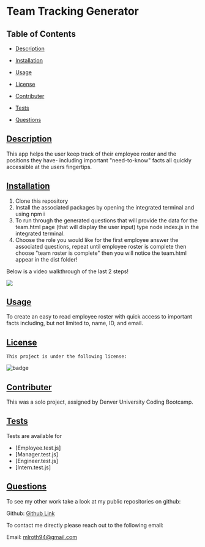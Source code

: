 # Team Tracking Generator

## Table of Contents

* [Description](#description)

* [Installation](#installation)

* [Usage](#usage)

* [License](#license)

* [Contributer](#contributer)

* [Tests](#tests)

* [Questions](#questions)
 
 ## [Description](#table-of-contents)
 This app helps the user keep track of their employee roster and the positions they have- including important "need-to-know" facts all quickly accessible at the users fingertips.

 ## [Installation](#table-of-contents)
 1. Clone this repository 
 2. Install the associated packages by opening the integrated terminal and using npm i 
 3. To run through the generated questions that will provide the data for the team.html page (that will display the user input) type node index.js in the integrated terminal. 
 4. Choose the role you would like for the first employee answer the associated questions, repeat until employee roster is complete then choose "team roster is complete" then you will notice the team.html appear in the dist folder!

Below is a video walkthrough of the last 2 steps!

<img src="images/Untitled_ Aug 21, 2022 5_45 PM.gif"/>

 ## [Usage](#table-of-contents)
 To create an easy to read employee roster with quick access to important facts including, but not limited to, name, ID, and email.

 ## [License](#table-of-contents) 
    This project is under the following license: 
 ![badge](https://img.shields.io/badge/license-MIT-blue )

 ## [Contributer](#table-of-contents)
 This was a solo project, assigned by Denver University Coding Bootcamp.

 ## [Tests](#table-of-contents)
 Tests are available for 
* [Employee.test.js]
* [Manager.test.js]
* [Engineer.test.js]
* [Intern.test.js]

 ## [Questions](#table-of-contents)

 To see my other work take a look at my public repositories on github:

 Github: [Github Link](https://github.com/moyuh)


 To contact me directly please reach out to the following email:

 Email: [mlroth94@gmail.com](mailto:mlroth94@gmail.com)

